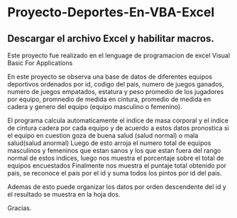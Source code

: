 # Proyecto-Deportes-En-VBA-Excel
## Descargar el archivo Excel y habilitar macros.
Este proyecto fue realizado en el lenguage de programacion de excel Visual Basic For Applications

En este proyecto se observa una base de datos de diferentes equipos deportivos ordenados por id, codigo del pais, numero de juegos ganados, numero de juegos empatados, estatura y peso promedio de los jugadores por equipo, promnedio de medida en cintura, promedio de medida en cadera y genero del equipo (equipo masculino o femenino).

El programa calcula automaticamente el indice de masa corporal y el indice de cintura cadera por cada equipo y de acuerdo a estos datos pronostica si el equipo en cuestion goza de buena salud (salud normal) o mala salud(salud anormal)
Luego de esto arroja el numero total de equipos masculinos y femeninos que estan sanos y los que estan fuera del rango normal de estos indices, luego nos muestra el porcentaje sobre el total de equipos encuestados
Finalmente nos muestra el puntaje total obtenido por pais, se reconoce el pais por el id y suma todos los pintos por id del pais.

Ademas de esto puede organizar los datos por orden descendente del id y el resultado se muestra en la hoja dos.

Gracias.
